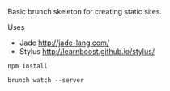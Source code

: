 Basic brunch skeleton for creating static sites.

Uses
- Jade <http://jade-lang.com/>
- Stylus <http://learnboost.github.io/stylus/>

`npm install`

`brunch watch --server`


